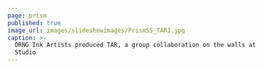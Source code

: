 ```yaml
---
page: prism
published: true
image_url: images/slideshowimages/PrismSS_TAR1.jpg
caption: >-
  ORNG Ink Artists produced TAR, a group collaboration on the walls at Ironworks
  Studio
---
```

